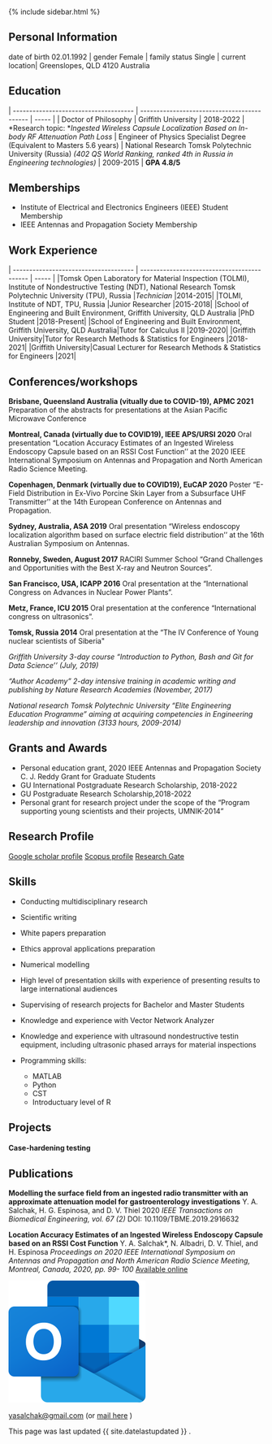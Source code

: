 
{% include sidebar.html %}



## Personal Information


date of birth 02.01.1992 |
gender Female |
family status Single | 
current location| Greenslopes, QLD 4120 Australia


## Education

| ------------------------------------- | ------------------------------------------- | ----- |
| Doctor of Philosophy | Griffith University | 2018-2022 |
*Research topic: **Ingested Wireless Capsule Localization Based on In-body RF Attenuation Path Loss*
| Engineer of Physics Specialist Degree (Equivalent to Masters 5.6 years) | National Research Tomsk Polytechnic University (Russia) *(402 QS World Ranking, ranked 4th in Russia in Engineering technologies)* | 2009-2015 |
**GPA 4.8/5**

## Memberships
- Institute of Electrical and Electronics Engineers (IEEE) Student Membership 
- IEEE Antennas and Propagation Society Membership


## Work Experience

| ------------------------------------- | ------------------------------------------- | ----- |
|Tomsk Open Laboratory for Material Inspection (TOLMI), Institute of Nondestructive Testing (NDT), National Research Tomsk Polytechnic University (TPU), Russia |*Technician* |2014-2015|
|TOLMI, Institute of NDT, TPU, Russia |Junior Researcher |2015-2018|
|School of Engineering and Built Environment, Griffith University, QLD Australia   |PhD Student       |2018-Present|
|School of Engineering and Built Environment, Griffith University, QLD Australia|Tutor for Calculus II |2019-2020|
|Griffith University|Tutor for Research Methods & Statistics for Engineers |2018-2021|
|Griffith University|Casual Lecturer for Research Methods & Statistics for Engineers |2021|

## Conferences/workshops
**Brisbane, Queensland Australia (vitually due to COVID-19), APMC 2021**
Preparation of the abstracts for presentations at the Asian Pacific Microwave Conference

**Montreal, Canada (virtually due to COVID19), IEEE APS/URSI 2020**
Oral presentation “Location Accuracy Estimates of an Ingested Wireless Endoscopy Capsule based on an RSSI Cost Function’’ at the 2020 IEEE International Symposium on Antennas and Propagation and North American Radio Science Meeting.

**Copenhagen, Denmark (virtually due to COVID19), EuCAP 2020**
Poster “E-Field Distribution in Ex-Vivo Porcine Skin Layer from a Subsurface UHF Transmitter’’ at the 14th European Conference on Antennas and Propagation.

**Sydney, Australia, ASA 2019**
Oral presentation “Wireless endoscopy localization algorithm based on surface electric field distribution’’ at the 16th Australian Symposium on Antennas.

**Ronneby, Sweden, August 2017**
RACIRI Summer School “Grand Challenges and Opportunities with the Best X-ray and Neutron Sources”.

**San Francisco, USA, ICAPP 2016**
Oral presentation at the “International Congress on Advances in Nuclear Power Plants”.

**Metz, France, ICU 2015**
Oral presentation at the conference “International congress on ultrasonics”.

**Tomsk, Russia 2014**
Oral presentation at the “The IV Conference of Young nuclear scientists of Siberia"

*Griffith University 3-day course “Introduction to Python, Bash and Git for Data Science’’ (July, 2019)*

*“Author Academy” 2-day intensive training in academic writing and publishing by Nature Research Academies (November, 2017)*

*National research Tomsk Polytechnic University “Elite Engineering Education Programme” aiming at acquiring competencies in Engineering leadership and innovation (3133 hours, 2009-2014)*

## Grants and Awards
- Personal education grant, 2020 IEEE Antennas and Propagation Society C. J. Reddy Grant for Graduate Students
- GU International Postgraduate Research Scholarship, 2018-2022
- GU Postgraduate Research Scholarship,2018-2022
- Personal grant for research project under the scope of the “Program supporting young scientists and their projects, UMNIK-2014”

## Research Profile


[Google scholar profile](https://scholar.google.com.au/citations?user=uEniMtkAAAAJ&hl=en&oi=ao )
[Scopus profile](https://www.scopus.com/authid/detail.uri?origin=resultslist&authorId=56433608400&zone= )
[Research Gate](https://researchgate.net/profile/Yana-Salchak-2)


## Skills

- Conducting multidisciplinary research
- Scientific writing 
- White papers preparation 
- Ethics approval applications preparation
- Numerical modelling
- High level of presentation skills with experience of presenting results to large international audiences
- Supervising of research projects for Bachelor and Master Students
- Knowledge and experience with Vector Network Analyzer
- Knowledge and experience with ultrasound nondestructive testin equipment, including ultrasonic phased arrays for material inspections


- Programming skills:
  - MATLAB 
  - Python
  - CST
  - Introductuary level of R 


## Projects

#### Case-hardening testing 


<!-- **Role:** Organizing committee 2016 - 2021 **Role:** Key Organizer 2018 #### Hacky Hour Handbook - Author 2017
Wrote a handbook on how to start and run hacky hour groups at an institute with lessons learnt, helpful resources and groups to target. Released as Creative Commons [Link here](https://github.com/amandamiotto/HackyHourHandbook) -->


## Publications

**Modelling the surface field from an ingested radio transmitter with an approximate attenuation model for gastroenterology investigations**
Y. A. Salchak, H. G. Espinosa, and D. V. Thiel 2020 
*IEEE Transactions on Biomedical Engineering, vol. 67 (2)*
DOI: 10.1109/TBME.2019.2916632

**Location Accuracy Estimates of an Ingested Wireless Endoscopy Capsule based on an RSSI Cost Function**
Y. A. Salchak*, N. Albadri, D. V. Thiel, and H. Espinosa
*Proceedings on 2020 IEEE International Symposium on Antennas and Propagation and North American Radio Science Meeting, Montreal, Canada, 2020, pp. 99- 100*
[Available online](https://www.usnc-ursi-archive.org/aps-ursi/2020/pdfs/0000099.pdf)


![logo]

[logo]:assets/Outlook_small_icon.png "Outlook.com-Logo.wine"

<yasalchak@gmail.com> (or  [mail here](mailto:yasalchak@gmail.com) )

This page was last updated {{ site.datelastupdated }} .
